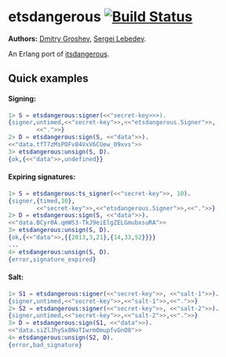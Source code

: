 # etsdangerous [![Build Status][travis-img]][travis]

[travis]: http://travis-ci.org/selectel/etsdangerous
[travis-img]: https://secure.travis-ci.org/selectel/etsdangerous.png

__Authors:__ [Dmitry Groshev](https://github.com/si14/), [Sergei Lebedev](https://github.com/superbobry/).

An Erlang port of [itsdangerous](https://github.com/mitsuhiko/itsdangerous).

Quick examples
--------------

#### Signing:

```erlang
1> S = etsdangerous:signer(<<"secret-key>>>).
{signer,untimed,<<"secret-key">>,<<"etsdangerous.Signer">>,
        <<".">>}
2> D = etsdangerous:sign(S, <<"data">>).
<<"data.tfT7zMsPOFv84VxV6CUew_09xvs">>
3> etsdangerous:unsign(S, D).
{ok,{<<"data">>,undefined}}
```

#### Expiring signatures:

```erlang
1> S = etsdangerous:ts_signer(<<"secret-key">>, 10).
{signer,{timed,10},
        <<"secret-key">>,<<"etsdangerous.Signer">>,<<".">>}
2> D = etsdangerous:sign(S, <<"data">>).
<<"data.BCyr0A.qmWS3-TkJ9eiElgZELGmubxsuRA">>
3> etsdangerous:unsign(S, D).
{ok,{<<"data">>,{{2013,3,21},{14,33,52}}}}
...
4> etsdangerous:unsign(S, D).
{error,signature_expired}
```

#### Salt:

```erlang
1> S1 = etsdangerous:signer(<<"secret-key">>, <<"salt-1">>).
{signer,untimed,<<"secret-key">>,<<"salt-1">>,<<".">>}
2> S2 = etsdangerous:signer(<<"secret-key">>, <<"salt-2">>).
{signer,untimed,<<"secret-key">>,<<"salt-2">>,<<".">>}
3> D = etsdangerous:sign(S1, <<"data">>).
<<"data.siZlJhySx8NoTIwrmOmupfvGnO8">>
4> etsdangerous:unsign(S2, D).
{error,bad_signature}
```
